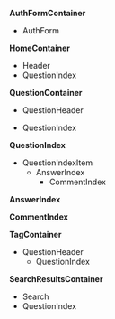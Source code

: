 **AuthFormContainer**
- AuthForm

**HomeContainer**
- Header
- QuestionIndex

**QuestionContainer**
  - QuestionHeader
   + QuestionIndex

**QuestionIndex**
  - QuestionIndexItem
    + AnswerIndex
      * CommentIndex

**AnswerIndex**

**CommentIndex**

**TagContainer**
  - QuestionHeader
    + QuestionIndex

**SearchResultsContainer**
  - Search
  - QuestionIndex
